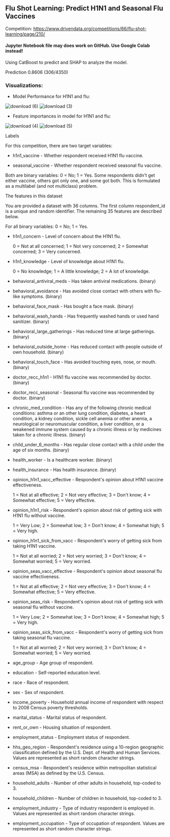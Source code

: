 ## Flu Shot Learning: Predict H1N1 and Seasonal Flu Vaccines

Competition: https://www.drivendata.org/competitions/66/flu-shot-learning/page/210/

#### Jupyter Notebook file may does work on GitHub. Use Google Colab instead! 

Using CatBoost to predict and SHAP to analyze the model. 

Prediction 0.8606 (306/4350)

### Visualizations:

* Model Performance for H1N1 and flu:

![download (6)](https://user-images.githubusercontent.com/90480106/197601542-1160bc10-4e2d-467e-8977-57c403f00bee.png)
![download (3)](https://user-images.githubusercontent.com/90480106/197601216-1acc3e99-b77f-4c8a-ace0-204492cf992d.png)

* Feature importances in model for H1N1 and flu:

![download (4)](https://user-images.githubusercontent.com/90480106/197601220-8c7cdbdd-b9e4-49bf-b87d-a9e7df705b2a.png)
![download (5)](https://user-images.githubusercontent.com/90480106/197601226-57747410-87fc-4bb3-8740-49be18628251.png)

Labels

For this competition, there are two target variables:

  * h1n1_vaccine - Whether respondent received H1N1 flu vaccine.
  
  * seasonal_vaccine - Whether respondent received seasonal flu vaccine.
  
Both are binary variables: 0 = No; 1 = Yes. Some respondents didn't get either vaccine, others got only one, and some got both. This is formulated as a multilabel (and not multiclass) problem.


The features in this dataset

You are provided a dataset with 36 columns. The first column respondent_id is a unique and random identifier. The remaining 35 features are described below.

For all binary variables: 0 = No; 1 = Yes.

  * h1n1_concern - Level of concern about the H1N1 flu.
  
    0 = Not at all concerned; 1 = Not very concerned; 2 = Somewhat concerned; 3 = Very concerned.
    
  * h1n1_knowledge - Level of knowledge about H1N1 flu.
  
    0 = No knowledge; 1 = A little knowledge; 2 = A lot of knowledge.
    
  * behavioral_antiviral_meds - Has taken antiviral medications. (binary)
  
  * behavioral_avoidance - Has avoided close contact with others with flu-like symptoms. (binary)
  
  * behavioral_face_mask - Has bought a face mask. (binary)
  
  * behavioral_wash_hands - Has frequently washed hands or used hand sanitizer. (binary)
  
  * behavioral_large_gatherings - Has reduced time at large gatherings. (binary)
  
  * behavioral_outside_home - Has reduced contact with people outside of own household. (binary)
  
  * behavioral_touch_face - Has avoided touching eyes, nose, or mouth. (binary)
  
  * doctor_recc_h1n1 - H1N1 flu vaccine was recommended by doctor. (binary)
  
  * doctor_recc_seasonal - Seasonal flu vaccine was recommended by doctor. (binary)
  
  * chronic_med_condition - Has any of the following chronic medical conditions: asthma or an other lung condition, diabetes, a heart condition, a kidney     condition, sickle cell anemia or other anemia, a neurological or neuromuscular condition, a liver condition, or a weakened immune system caused by a     chronic illness or by medicines taken for a chronic illness. (binary)
  
  * child_under_6_months - Has regular close contact with a child under the age of six months. (binary)
  
  * health_worker - Is a healthcare worker. (binary)
  
  * health_insurance - Has health insurance. (binary)
  
  * opinion_h1n1_vacc_effective - Respondent's opinion about H1N1 vaccine effectiveness.
  
    1 = Not at all effective; 2 = Not very effective; 3 = Don't know; 4 = Somewhat effective; 5 = Very effective.
    
  * opinion_h1n1_risk - Respondent's opinion about risk of getting sick with H1N1 flu without vaccine.
  
    1 = Very Low; 2 = Somewhat low; 3 = Don't know; 4 = Somewhat high; 5 = Very high.
    
  * opinion_h1n1_sick_from_vacc - Respondent's worry of getting sick from taking H1N1 vaccine.
  
    1 = Not at all worried; 2 = Not very worried; 3 = Don't know; 4 = Somewhat worried; 5 = Very worried.
    
  * opinion_seas_vacc_effective - Respondent's opinion about seasonal flu vaccine effectiveness.
  
    1 = Not at all effective; 2 = Not very effective; 3 = Don't know; 4 = Somewhat effective; 5 = Very effective.
    
  * opinion_seas_risk - Respondent's opinion about risk of getting sick with seasonal flu without vaccine.
  
    1 = Very Low; 2 = Somewhat low; 3 = Don't know; 4 = Somewhat high; 5 = Very high.
    
  * opinion_seas_sick_from_vacc - Respondent's worry of getting sick from taking seasonal flu vaccine.
  
    1 = Not at all worried; 2 = Not very worried; 3 = Don't know; 4 = Somewhat worried; 5 = Very worried.
    
  * age_group - Age group of respondent.
  
  * education - Self-reported education level.
  
  * race - Race of respondent.
  
  * sex - Sex of respondent.
  
  * income_poverty - Household annual income of respondent with respect to 2008 Census poverty thresholds.
  
  * marital_status - Marital status of respondent.
  
  * rent_or_own - Housing situation of respondent.
  
  * employment_status - Employment status of respondent.
  
  * hhs_geo_region - Respondent's residence using a 10-region geographic classification defined by the U.S. Dept. of Health and Human Services. Values are represented as short random character strings.
  
  * census_msa - Respondent's residence within metropolitan statistical areas (MSA) as defined by the U.S. Census.
  
  * household_adults - Number of other adults in household, top-coded to 3.
  
  * household_children - Number of children in household, top-coded to 3.
  
  * employment_industry - Type of industry respondent is employed in. Values are represented as short random character strings.
  
  * employment_occupation - Type of occupation of respondent. Values are represented as short random character strings.
  

